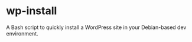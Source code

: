 # wp-install

A Bash script to quickly install a WordPress site in your Debian-based dev environment.
